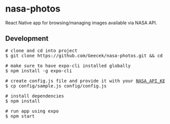 # nasa-photos
React Native app for browsing/managing images available via NASA API.

## Development

<pre>
# clone and cd into project
$ git clone https://github.com/Geecek/nasa-photos.git && cd nasa-photos

# make sure to have expo-cli installed globally
$ npm install -g expo-cli

# create config.js file and provide it with your <a href="https://api.nasa.gov/index.html#apply-for-an-api-key" title="get your api key">NASA_API_KEY</a>
$ cp config/sample.js config/config.js

# install dependencies
$ npm install

# run app using expo
$ npm start
</pre>